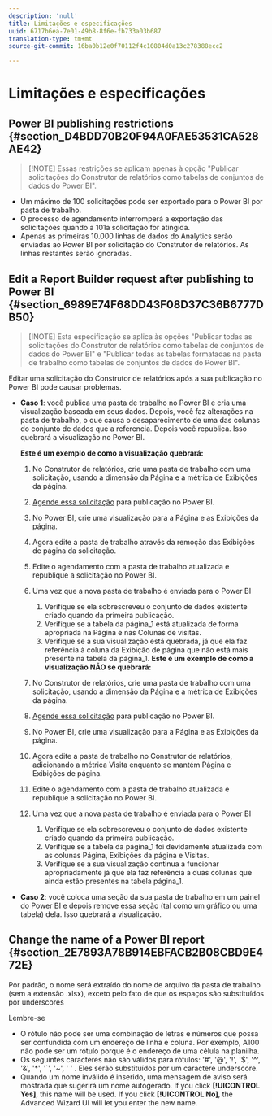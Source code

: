 ```yaml
---
description: 'null'
title: Limitações e especificações
uuid: 6717b6ea-7e01-49b8-8f6e-fb733a03b687
translation-type: tm+mt
source-git-commit: 16ba0b12e0f70112f4c10804d0a13c278388ecc2

---
```



# Limitações e especificações

## Power BI publishing restrictions {#section_D4BDD70B20F94A0FAE53531CA528AE42}

> [!NOTE] Essas restrições se aplicam apenas à opção "Publicar solicitações do Construtor de relatórios como tabelas de conjuntos de dados do Power BI".

* Um máximo de 100 solicitações pode ser exportado para o Power BI por pasta de trabalho.
* O processo de agendamento interromperá a exportação das solicitações quando a 101a solicitação for atingida.
* Apenas as primeiras 10.000 linhas de dados do Analytics serão enviadas ao Power BI por solicitação do Construtor de relatórios. As linhas restantes serão ignoradas.

## Edit a Report Builder request after publishing to Power BI {#section_6989E74F68DD43F08D37C36B6777DB50}

> [!NOTE] Esta especificação se aplica às opções "Publicar todas as solicitações do Construtor de relatórios como tabelas de conjuntos de dados do Power BI" e "Publicar todas as tabelas formatadas na pasta de trabalho como tabelas de conjuntos de dados do Power BI".

Editar uma solicitação do Construtor de relatórios após a sua publicação no Power BI pode causar problemas.

* **Caso 1**: você publica uma pasta de trabalho no Power BI e cria uma visualização baseada em seus dados. Depois, você faz alterações na pasta de trabalho, o que causa o desaparecimento de uma das colunas do conjunto de dados que a referencia. Depois você republica. Isso quebrará a visualização no Power BI.

   **Este é um exemplo de como a visualização quebrará:**

   1. No Construtor de relatórios, crie uma pasta de trabalho com uma solicitação, usando a dimensão da Página e a métrica de Exibições da página.
   1. [Agende essa solicitação](/help/analyze/report-builder/whats-new-arb.md#rb-5-5-section) para publicação no Power BI.
   1. No Power BI, crie uma visualização para a Página e as Exibições da página.
   1. Agora edite a pasta de trabalho através da remoção das Exibições de página da solicitação.
   1. Edite o agendamento com a pasta de trabalho atualizada e republique a solicitação no Power BI.
   1. Uma vez que a nova pasta de trabalho é enviada para o Power BI

      1. Verifique se ela sobrescreveu o conjunto de dados existente criado quando da primeira publicação.
      1. Verifique se a tabela da página_1 está atualizada de forma apropriada na Página e nas Colunas de visitas.
      1. Verifique se a sua visualização está quebrada, já que ela faz referência à coluna da Exibição de página que não está mais presente na tabela da página_1.
   **Este é um exemplo de como a visualização NÃO se quebrará:**

   1. No Construtor de relatórios, crie uma pasta de trabalho com uma solicitação, usando a dimensão da Página e a métrica de Exibições da página.
   1. [Agende essa solicitação](/help/analyze/report-builder/whats-new-arb.md#rb-5-5-section) para publicação no Power BI.
   1. No Power BI, crie uma visualização para a Página e as Exibições da página.
   1. Agora edite a pasta de trabalho no Construtor de relatórios, adicionando a métrica Visita enquanto se mantém Página e Exibições de página.
   1. Edite o agendamento com a pasta de trabalho atualizada e republique a solicitação no Power BI.
   1. Uma vez que a nova pasta de trabalho é enviada para o Power BI

      1. Verifique se ela sobrescreveu o conjunto de dados existente criado quando da primeira publicação.
      1. Verifique se a tabela da página_1 foi devidamente atualizada com as colunas Página, Exibições da página e Visitas.
      1. Verifique se a sua visualização continua a funcionar apropriadamente já que ela faz referência a duas colunas que ainda estão presentes na tabela página_1.


* **Caso 2**: você coloca uma seção da sua pasta de trabalho em um painel do Power BI e depois remove essa seção (tal como um gráfico ou uma tabela) dela. Isso quebrará a visualização.

## Change the name of a Power BI report {#section_2E7893A78B914EBFACB2B08CBD9E472E}

Por padrão, o nome será extraído do nome de arquivo da pasta de trabalho (sem a extensão .xlsx), exceto pelo fato de que os espaços são substituídos por underscores

Lembre-se

* O rótulo não pode ser uma combinação de letras e números que possa ser confundida com um endereço de linha e coluna. Por exemplo, A100 não pode ser um rótulo porque é o endereço de uma célula na planilha.
* Os seguintes caracteres não são válidos para rótulos: '#', '@', '!', '$', '^', '&amp;', '*', '`', '~', ' ' . Eles serão substituídos por um caractere underscore.
* Quando um nome inválido é inserido, uma mensagem de aviso será mostrada que sugerirá um nome autogerado. If you click **[!UICONTROL Yes]**, this name will be used. If you click **[!UICONTROL No]**, the Advanced Wizard UI will let you enter the new name.

